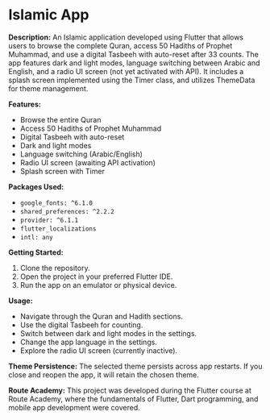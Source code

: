 # Islamic App

**Description:**
An Islamic application developed using Flutter that allows users to browse the complete Quran, access 50 Hadiths of Prophet Muhammad, and use a digital Tasbeeh with auto-reset after 33 counts. The app features dark and light modes, language switching between Arabic and English, and a radio UI screen (not yet activated with API). It includes a splash screen implemented using the Timer class, and utilizes ThemeData for theme management.

**Features:**
- Browse the entire Quran
- Access 50 Hadiths of Prophet Muhammad
- Digital Tasbeeh with auto-reset
- Dark and light modes
- Language switching (Arabic/English)
- Radio UI screen (awaiting API activation)
- Splash screen with Timer

**Packages Used:**
- `google_fonts: ^6.1.0`
- `shared_preferences: ^2.2.2`
- `provider: ^6.1.1`
- `flutter_localizations`
- `intl: any`

**Getting Started:**
1. Clone the repository.
2. Open the project in your preferred Flutter IDE.
3. Run the app on an emulator or physical device.

**Usage:**
- Navigate through the Quran and Hadith sections.
- Use the digital Tasbeeh for counting.
- Switch between dark and light modes in the settings.
- Change the app language in the settings.
- Explore the radio UI screen (currently inactive).

**Theme Persistence:**
The selected theme persists across app restarts. If you close and reopen the app, it will retain the chosen theme.


**Route Academy:**
This project was developed during the Flutter course at Route Academy, where the fundamentals of Flutter, Dart programming, and mobile app development were covered.
